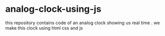 # analog-clock-using-js
this repository contains code of an analog clock showing us real time .
we make this clock using html css and js 
